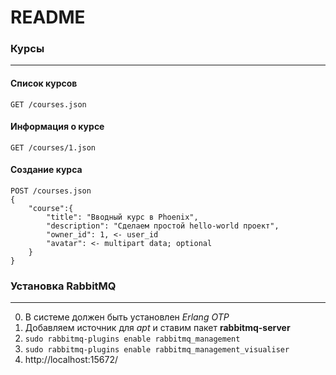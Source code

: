 # README

### Курсы
___


#### Список курсов

```
GET /courses.json
```

#### Информация о курсе

```
GET /courses/1.json
```

#### Создание курса

```
POST /courses.json
{
    "course":{
        "title": "Вводный курс в Phoenix",
        "description": "Сделаем простой hello-world проект",
        "owner_id": 1, <- user_id
        "avatar": <- multipart data; optional
    }
}

```


### Установка RabbitMQ

---

0. В системе должен быть установлен *Erlang OTP*
1. Добавляем источник для *apt* и ставим пакет **rabbitmq-server**
2. ```sudo rabbitmq-plugins enable rabbitmq_management```
3. ```sudo rabbitmq-plugins enable rabbitmq_management_visualiser```
4. http://localhost:15672/
